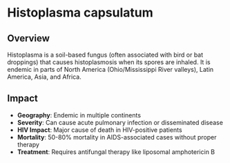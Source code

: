 # Histoplasma capsulatum

## Overview

Histoplasma is a soil-based fungus (often associated with bird or bat droppings) that causes histoplasmosis when its spores are inhaled. It is endemic in parts of North America (Ohio/Mississippi River valleys), Latin America, Asia, and Africa.

## Impact

- **Geography**: Endemic in multiple continents
- **Severity**: Can cause acute pulmonary infection or disseminated disease
- **HIV Impact**: Major cause of death in HIV-positive patients
- **Mortality**: 50-80% mortality in AIDS-associated cases without proper therapy
- **Treatment**: Requires antifungal therapy like liposomal amphotericin B
